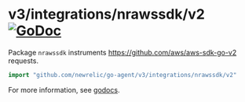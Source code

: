 # v3/integrations/nrawssdk/v2 [![GoDoc](https://godoc.org/github.com/newrelic/go-agent/v3/integrations/nrawssdk/v2?status.svg)](https://godoc.org/github.com/newrelic/go-agent/v3/integrations/nrawssdk/v2)

Package `nrawssdk` instruments https://github.com/aws/aws-sdk-go-v2 requests.

```go
import "github.com/newrelic/go-agent/v3/integrations/nrawssdk/v2"
```

For more information, see
[godocs](https://godoc.org/github.com/newrelic/go-agent/v3/integrations/nrawssdk/v2).
